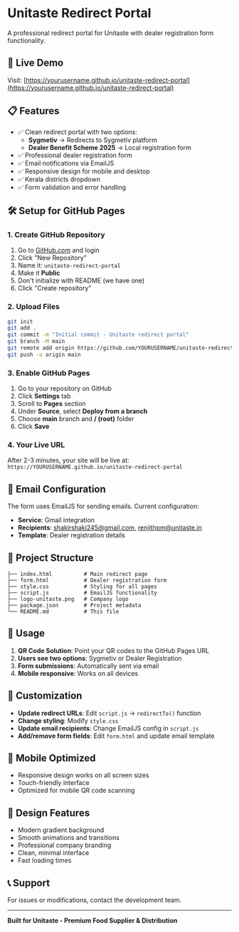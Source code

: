 # Unitaste Redirect Portal

A professional redirect portal for Unitaste with dealer registration form functionality.

## 🚀 Live Demo

Visit: [https://yourusername.github.io/unitaste-redirect-portal](https://yourusername.github.io/unitaste-redirect-portal)

## 📋 Features

- ✅ Clean redirect portal with two options:
  - **Sygmetiv** → Redirects to Sygmetiv platform
  - **Dealer Benefit Scheme 2025** → Local registration form
- ✅ Professional dealer registration form
- ✅ Email notifications via EmailJS
- ✅ Responsive design for mobile and desktop
- ✅ Kerala districts dropdown
- ✅ Form validation and error handling

## 🛠️ Setup for GitHub Pages

### 1. Create GitHub Repository
1. Go to [GitHub.com](https://github.com) and login
2. Click "New Repository"
3. Name it: `unitaste-redirect-portal`
4. Make it **Public**
5. Don't initialize with README (we have one)
6. Click "Create repository"

### 2. Upload Files
```bash
git init
git add .
git commit -m "Initial commit - Unitaste redirect portal"
git branch -M main
git remote add origin https://github.com/YOURUSERNAME/unitaste-redirect-portal.git
git push -u origin main
```

### 3. Enable GitHub Pages
1. Go to your repository on GitHub
2. Click **Settings** tab
3. Scroll to **Pages** section
4. Under **Source**, select **Deploy from a branch**
5. Choose **main** branch and **/ (root)** folder
6. Click **Save**

### 4. Your Live URL
After 2-3 minutes, your site will be live at:
`https://YOURUSERNAME.github.io/unitaste-redirect-portal`

## 📧 Email Configuration

The form uses EmailJS for sending emails. Current configuration:
- **Service**: Gmail integration
- **Recipients**: shakirshaki245@gmail.com, renjithpm@unitaste.in
- **Template**: Dealer registration details

## 📁 Project Structure

```
├── index.html          # Main redirect page
├── form.html           # Dealer registration form  
├── style.css           # Styling for all pages
├── script.js           # EmailJS functionality
├── logo-unitaste.png   # Company logo
├── package.json        # Project metadata
└── README.md           # This file
```

## 🎯 Usage

1. **QR Code Solution**: Point your QR codes to the GitHub Pages URL
2. **Users see two options**: Sygmetiv or Dealer Registration
3. **Form submissions**: Automatically sent via email
4. **Mobile responsive**: Works on all devices

## 🔧 Customization

- **Update redirect URLs**: Edit `script.js` → `redirectTo()` function
- **Change styling**: Modify `style.css`
- **Update email recipients**: Change EmailJS config in `script.js`
- **Add/remove form fields**: Edit `form.html` and update email template

## 📱 Mobile Optimized

- Responsive design works on all screen sizes
- Touch-friendly interface
- Optimized for mobile QR code scanning

## 🎨 Design Features

- Modern gradient background
- Smooth animations and transitions
- Professional company branding
- Clean, minimal interface
- Fast loading times

## 📞 Support

For issues or modifications, contact the development team.

---

**Built for Unitaste - Premium Food Supplier & Distribution**